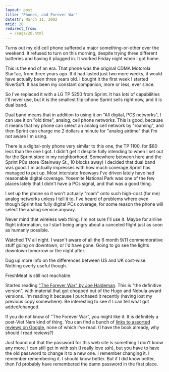 ```yaml
---
layout: post
title: "Phones, and Forever War"
datestr: March 11, 2002
mtid: 20
redirect_from:
  - /saga/20.html
---
```


Turns out my old cell phone suffered a major something-or-other over the weekend.
It refused to turn on this morning, despite trying three different batteries
and having it plugged in. It worked Friday night when I got home. 

This is the end of an era. That phone was the original CDMA Motorola StarTac,
from three years ago. If it had lasted just two more weeks, it would have actually
been three years old. I bought it the first week I started RiverSoft. It has
been my constant companion, more or less, ever since.

So I've replaced it with a LG TP 5250 from Sprint. It has lots of capabilities
I'll never use, but it
is the smallest flip-phone Sprint sells right now, and it is dual band.

Dual band means that in addition to using it on "All digital, PCS networks",
I can use it on "old time", analog, cell phone networks. This is good,
because it means that my phone can select an analog cell network by "roaming",
and then Sprint can charge me 2 dollars a minute for "analog airtime"
that I'm not aware I'm using.

There is a digital-only phone very similar to this one, the TP 1100, for $80
less than the one I got. I didn't get it despite fully intending to when I set
out for the Sprint store in my neighborhood. Somewhere between here and the
Sprint PCs store (Steinway St., 10 blocks away) I decided that dual band was
good. I'm actually impresses with how much coverage Sprint has managed to put
up. Most interstate freeways I've driven lately have had reasonable digital
coverage. Yosemite National Park was one of the few places lately that I didn't
have a PCs signal, and that was a good thing.

I set up the phone so it won't actually "roam" onto such high-cost
(for me) analog networks unless I tell it to. I've heard of problems where even
though Sprint has fully digital PCs coverage, for some reason the phone will
select the analog service anyway.

Never mind that wireless web thing. I'm not sure I'll use it. Maybe for airline
flight information, so I start being angry about a canceled flight just as soon
as humanly possible.

Watched TV all night. I wasn't aware of all the 6 month 9/11 commemorative
stuff going on downtown, or I'd have gone. Going to go see the lights downtown
tomorrow or the night after.

Dug up more info on the differences between US and UK cost-wise. Nothing overly
useful though.

FreshMeat is still not reachable.

Started reading <a href="http://www.amazon.com/exec/obidos/ASIN/0380708213/">"The
Forever War" by Joe Haldeman</a>. This is "the definitive version",
with material that got chopped out of the Hugo and Nebula award versions. I'm
reading it because I purchased it recently (having lost my previous copy somewhere).
Be interesting to see if I can tell what got added/changed.

If you do not know of "The Forever War", you might like it. It is
definitely a post-Viet Nam kind of thing. You can find a bunch of <a href="http://www.google.com/search?q=forever%2Bwar">links
to assorted reviews on Google</a>, none of which I've read. (I have the book
already, why should I read reviews?)

Just found out that the password for this web site is something I don't know
any more. I can still get in with ssh (I really love ssh), but you have to have
the old password to change it to a new one. I remember changing it. I remember
remembering it. I should know better. But if I did know better, then I'd probably
have remembered the damn password in the first place.
